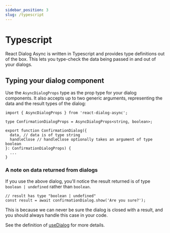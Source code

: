 ```yaml
---
sidebar_position: 3
slug: /typescript
---
```


# Typescript
React Dialog Async is written in Typescript and provides type definitions out of the box.
This lets you type-check the data being passed in and out of your dialogs.

## Typing your dialog component
Use the `AsyncDialogProps` type as the prop type for your dialog components.
It also accepts up to two generic arguments, representing the data and the result types of the dialog:

```tsx
import { AsyncDialogProps } from 'react-dialog-async';

type ConfirmationDialogProps = AsyncDialogProps<string, boolean>;

export function ConfirmationDialog({
  data, // data is of type string
  handleClose // handleClose optionally takes an argument of type boolean
}: ConfirmationDialogProps) {
  ...
}
```

### A note on data returned from dialogs
If you use the above dialog, you'll notice the result returned is of type `boolean | undefined` rather than `boolean`.

```tsx
// result has type "boolean | undefined"
const result = await confirmationDialog.show('Are you sure?');
```
This is because we can never be sure the dialog is closed with a result, and you should always handle this case in your code.

See the definition of [useDialog](https://github.com/a16n-dev/react-dialog-async/blob/main/src/useDialog.ts) for more details.
